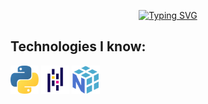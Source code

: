 <p align="center">
 <a href="https://git.io/typing-svg"><img src="https://readme-typing-svg.demolab.com?font=Maven+Pro&pause=1000&center=true&width=500&lines=Miko%C5%82aj+J%C3%B3%C5%BAwik;Python+Developer" alt="Typing SVG" /></a>
</p>

## Technologies I know:
<div align="left">
<a href="" target="blank"><img align="center" src="https://github.com/TheShadowKing19/TheShadowKing19/blob/main/Icons/python-logo.png" alt="" height="45" /></a>
<a href="" target="blank"><img align="center" src="https://github.com/TheShadowKing19/TheShadowKing19/blob/main/Icons/pandas-logo.png" alt="" height="45" /></a>
<a href="" target="blank"><img align="center" src="https://github.com/TheShadowKing19/TheShadowKing19/blob/main/Icons/numpy-logo.png" alt="" height="45" /></a>
</div>
